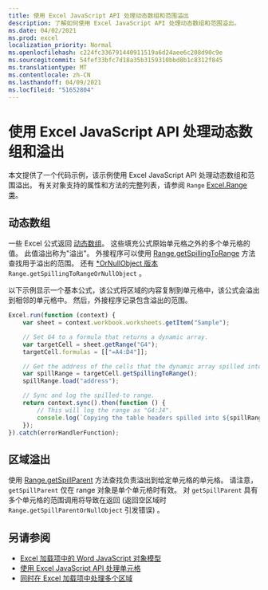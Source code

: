 ```yaml
---
title: 使用 Excel JavaScript API 处理动态数组和范围溢出
description: 了解如何使用 Excel JavaScript API 处理动态数组和范围溢出。
ms.date: 04/02/2021
ms.prod: excel
localization_priority: Normal
ms.openlocfilehash: c224fc336791440911519a6d24aee6c208d90c9e
ms.sourcegitcommit: 54fef33bfc7d18a35b3159310bbd8b1c8312f845
ms.translationtype: MT
ms.contentlocale: zh-CN
ms.lasthandoff: 04/09/2021
ms.locfileid: "51652804"
---
```

# <a name="handle-dynamic-arrays-and-spilling-using-the-excel-javascript-api"></a>使用 Excel JavaScript API 处理动态数组和溢出

本文提供了一个代码示例，该示例使用 Excel JavaScript API 处理动态数组和范围溢出。 有关对象支持的属性和方法的完整列表，请参阅 `Range` [Excel.Range 类](/javascript/api/excel/excel.range)。

## <a name="dynamic-arrays"></a>动态数组

一些 Excel 公式返回 [动态数组](https://support.microsoft.com/office/dynamic-array-formulas-and-spilled-array-behavior-205c6b06-03ba-4151-89a1-87a7eb36e531)。 这些填充公式原始单元格之外的多个单元格的值。 此值溢出称为"溢出"。 外接程序可以使用 [Range.getSpillingToRange](/javascript/api/excel/excel.range#getspillingtorange--) 方法查找用于溢出的范围。 还有 [*OrNullObject 版本](..//develop/application-specific-api-model.md#ornullobject-methods-and-properties) `Range.getSpillingToRangeOrNullObject` 。

以下示例显示一个基本公式，该公式将区域的内容复制到单元格中，该公式会溢出到相邻的单元格中。 然后，外接程序记录包含溢出的范围。

```js
Excel.run(function (context) {
    var sheet = context.workbook.worksheets.getItem("Sample");

    // Set G4 to a formula that returns a dynamic array.
    var targetCell = sheet.getRange("G4");
    targetCell.formulas = [["=A4:D4"]];

    // Get the address of the cells that the dynamic array spilled into.
    var spillRange = targetCell.getSpillingToRange();
    spillRange.load("address");

    // Sync and log the spilled-to range.
    return context.sync().then(function () {
        // This will log the range as "G4:J4".
        console.log(`Copying the table headers spilled into ${spillRange.address}.`);
    });
}).catch(errorHandlerFunction);
```

## <a name="range-spilling"></a>区域溢出

使用 [Range.getSpillParent](/javascript/api/excel/excel.range#getspillparent--) 方法查找负责溢出到给定单元格的单元格。 请注意， `getSpillParent` 仅在 range 对象是单个单元格时有效。 对 `getSpillParent` 具有多个单元格的范围调用将导致在返回 (返回空区域时 `Range.getSpillParentOrNullObject` 引发错误) 。

## <a name="see-also"></a>另请参阅

- [Excel 加载项中的 Word JavaScript 对象模型](excel-add-ins-core-concepts.md)
- [使用 Excel JavaScript API 处理单元格](excel-add-ins-cells.md)
- [ 同时在 Excel 加载项中处理多个区域 ](excel-add-ins-multiple-ranges.md)
